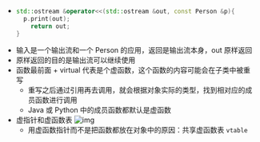 - ```c++
  std::ostream &operator<<(std::ostream &out, const Person &p){
  	p.print(out);
      return out;
  }
  ```
- 输入是一个输出流和一个 Person 的应用，返回是输出流本身，out 原样返回
- 原样返回的目的是输出流可以继续使用
- 函数最前面 + virtual 代表是个虚函数，这个函数的内容可能会在子类中被重写
	- 重写之后通过引用再去调用，就会根据对象实际的类型，找到相对应的成员函数进行调用
	- Java 或 Python 中的成员函数都默认是虚函数
- 虚指针和虚函数表
  ![img](https://gitee.com/doubaoBABAQ/joplin-pics/raw/master/image_1646143179011_0.png)
	- 用虚函数指针而不是把函数都放在对象中的原因：共享虚函数表 `vtable`